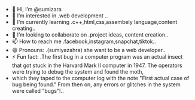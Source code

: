 - 👋 Hi, I’m @sumizara
- 👀 I’m interested in .web development ..
- 🌱 I’m currently learning .c++,html,css,assembely language,content creating..
- 💞️ I’m looking to collaborate on .project ideas, content creation..
- 📫 How to reach me .facebook,instagram,snapchat,tiktok..
- 😄 Pronouns: .(sumiyazahra) she want to be a web developer..
- ⚡ Fun fact: .The first bug in a computer program was an actual insect that got stuck in the Harvard Mark II computer in 1947. The operators were trying to debug the system and found the moth,
-  which they taped to the computer log with the note "First actual case of bug being found." From then on, any errors or glitches in the system were called "bugs"!..

<!---
sumizara/sumizara is a ✨ special ✨ repository because its `README.md` (this file) appears on your GitHub profile.
You can click the Preview link to take a look at your changes.
--->
